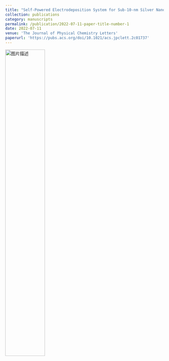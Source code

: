 ```yaml
---
title: "Self-Powered Electrodeposition System for Sub-10-nm Silver Nanoparticles with High-Efficiency Antibacterial Activity"
collection: publications
category: manuscripts
permalink: /publication/2022-07-11-paper-title-number-1
date: 2022-07-11
venue: 'The Journal of Physical Chemistry Letters'
paperurl: 'https://pubs.acs.org/doi/10.1021/acs.jpclett.2c01737'
---
```

<img src="https://github.com/user-attachments/assets/64ddebb5-378f-42ab-93fe-1428ea8c3863" alt="图片描述" style="width:50%;"/>

